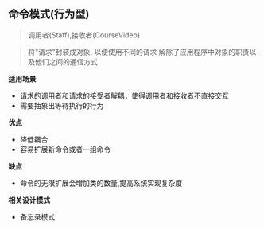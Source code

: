 
## 命令模式(行为型)
> 调用者(Staff),接收者(CourseVideo)

> 将"请求"封装成对象, 以便使用不同的请求
> 解除了应用程序中对象的职责以及他们之间的通信方式

**适用场景**
- 请求的调用者和请求的接受者解耦，使得调用者和接收者不直接交互
- 需要抽象出等待执行的行为

**优点**
- 降低耦合
- 容易扩展新命令或者一组命令

**缺点**
- 命令的无限扩展会增加类的数量,提高系统实现复杂度


**相关设计模式**
- 备忘录模式

